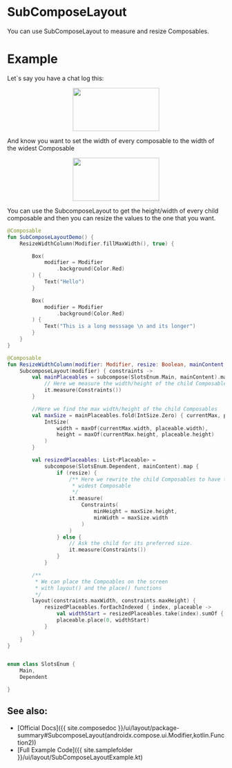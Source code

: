 # SubComposeLayout

You can use SubComposeLayout to measure and resize Composables.

# Example
Let`s say you have a chat log this:

<p align="center">
   <img src ="../{{ site.images }}/ui/layout/chatbefore.png"  height=100 width=200  />
</p>

And know you want to set the width of every composable to the width of the widest Composable 

<p align="center">
   <img src ="../{{ site.images }}/ui/layout/chatafter.png"  height=100 width=200  />
</p>

You can use the SubcomposeLayout to get the height/width of every child composable and then you can resize 
the values to the one that you want. 

```kotlin
@Composable
fun SubComposeLayoutDemo() {
    ResizeWidthColumn(Modifier.fillMaxWidth(), true) {

        Box(
            modifier = Modifier
                .background(Color.Red)
        ) {
            Text("Hello")
        }

        Box(
            modifier = Modifier
                .background(Color.Red)
        ) {
            Text("This is a long messsage \n and its longer")
        }
    }
}

@Composable
fun ResizeWidthColumn(modifier: Modifier, resize: Boolean, mainContent: @Composable () -> Unit) {
    SubcomposeLayout(modifier) { constraints ->
        val mainPlaceables = subcompose(SlotsEnum.Main, mainContent).map {
            // Here we measure the width/height of the child Composables
            it.measure(Constraints())
        }

        //Here we find the max width/height of the child Composables
        val maxSize = mainPlaceables.fold(IntSize.Zero) { currentMax, placeable ->
            IntSize(
                width = maxOf(currentMax.width, placeable.width),
                height = maxOf(currentMax.height, placeable.height)
            )
        }

        val resizedPlaceables: List<Placeable> =
            subcompose(SlotsEnum.Dependent, mainContent).map {
                if (resize) {
                    /** Here we rewrite the child Composables to have the width of
                     * widest Composable
                     */
                    it.measure(
                        Constraints(
                            minHeight = maxSize.height,
                            minWidth = maxSize.width
                        )
                    )
                } else {
                    // Ask the child for its preferred size.
                    it.measure(Constraints())
                }
            }

        /**
         * We can place the Compoables on the screen
         * with layout() and the place() functions
         */
        layout(constraints.maxWidth, constraints.maxHeight) {
            resizedPlaceables.forEachIndexed { index, placeable ->
                val widthStart = resizedPlaceables.take(index).sumOf { it.measuredHeight }
                placeable.place(0, widthStart)
            }
        }
    }
}


enum class SlotsEnum {
    Main,
    Dependent

}

```


## See also:
* [Official Docs]({{ site.composedoc }}/ui/layout/package-summary#SubcomposeLayout(androidx.compose.ui.Modifier,kotlin.Function2))
* [Full Example Code]({{ site.samplefolder }}/ui/layout/SubComposeLayoutExample.kt)


